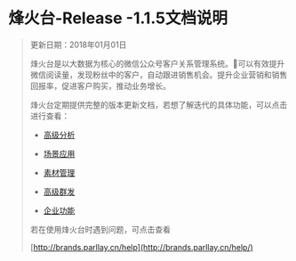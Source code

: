 # 烽火台-Release -1.1.5文档说明

> 更新日期：2018年01月01日
>
> 烽火台是以大数据为核心的微信公众号客户关系管理系统。可以有效提升微信阅读量，发现粉丝中的客户，自动跟进销售机会。提升企业营销和销售回报率，促进客户购买，推动业务增长。
>
> 烽火台定期提供完整的版本更新文档，若想了解迭代的具体功能，可以点击进行查看：
>
> * [高级分析](/高级分析)
>
> * [场景应用](/场景应用)
>
> * [素材管理](/素材管理)
>
> * [高级群发](/高级群发)
>
> * [企业功能](/企业功能)
>
> 若在使用烽火台时遇到问题，可点击查看
>
> [http://brands.parllay.cn/help](http://brands.parllay.cn/help/)



